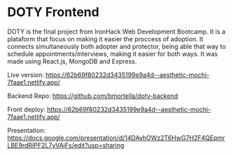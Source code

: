 # DOTY Frontend

DOTY is the final project from IronHack Web Development Bootcamp. It is a plataform that focus on making it easier the proccess of adoption. It connects simultaneously both adopter and protector, being able that way to schedule appointments/interviews, making it easier for both ways.
It was made using React.js, MongoDB and Express.

Live version: https://62b69f80232d3435199e9a4d--aesthetic-mochi-7faae1.netlify.app/

Backend Repo: https://github.com/bmortella/doty-backend

Front deploy: https://62b69f80232d3435199e9a4d--aesthetic-mochi-7faae1.netlify.app/

Presentation: https://docs.google.com/presentation/d/14DAvhOWz2T6HwG7H2F4QEpmrLBE9rdRIPF2L7yVAjFs/edit?usp=sharing
